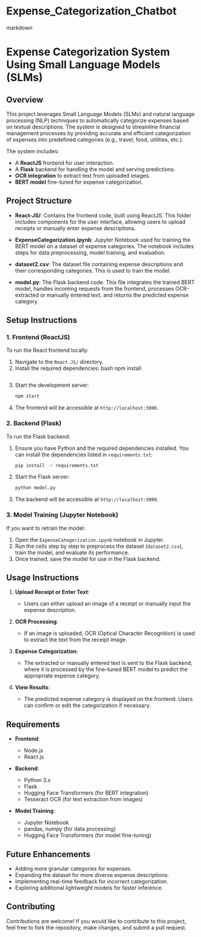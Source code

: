 # Expense_Categorization_Chatbot

markdown
# Expense Categorization System Using Small Language Models (SLMs)

## Overview

This project leverages Small Language Models (SLMs) and natural language processing (NLP) techniques to automatically categorize expenses based on textual descriptions. The system is designed to streamline financial management processes by providing accurate and efficient categorization of expenses into predefined categories (e.g., travel, food, utilities, etc.).

The system includes:
- A **ReactJS** frontend for user interaction.
- A **Flask** backend for handling the model and serving predictions.
- **OCR integration** to extract text from uploaded images.
- **BERT model** fine-tuned for expense categorization.
  
## Project Structure

- **React-JS/**: Contains the frontend code, built using ReactJS. This folder includes components for the user interface, allowing users to upload receipts or manually enter expense descriptions.
  
- **ExpenseCategorization.ipynb**: Jupyter Notebook used for training the BERT model on a dataset of expense categories. The notebook includes steps for data preprocessing, model training, and evaluation.

- **dataset2.csv**: The dataset file containing expense descriptions and their corresponding categories. This is used to train the model.

- **model.py**: The Flask backend code. This file integrates the trained BERT model, handles incoming requests from the frontend, processes OCR-extracted or manually entered text, and returns the predicted expense category.

## Setup Instructions

### 1. Frontend (ReactJS)
To run the React frontend locally:
1. Navigate to the `React-JS/` directory.
2. Install the required dependencies:
   bash
   npm install
   ```
3. Start the development server:
   ```bash
   npm start
   ```
4. The frontend will be accessible at `http://localhost:3000`.

### 2. Backend (Flask)
To run the Flask backend:
1. Ensure you have Python and the required dependencies installed. You can install the dependencies listed in `requirements.txt`:
   ```bash
   pip install -r requirements.txt
   ```
2. Start the Flask server:
   ```bash
   python model.py
   ```
3. The backend will be accessible at `http://localhost:5000`.

### 3. Model Training (Jupyter Notebook)
If you want to retrain the model:
1. Open the `ExpenseCategorization.ipynb` notebook in Jupyter.
2. Run the cells step by step to preprocess the dataset (`dataset2.csv`), train the model, and evaluate its performance.
3. Once trained, save the model for use in the Flask backend.

## Usage Instructions

1. **Upload Receipt or Enter Text**: 
   - Users can either upload an image of a receipt or manually input the expense description.
   
2. **OCR Processing**:
   - If an image is uploaded, OCR (Optical Character Recognition) is used to extract the text from the receipt image.

3. **Expense Categorization**:
   - The extracted or manually entered text is sent to the Flask backend, where it is processed by the fine-tuned BERT model to predict the appropriate expense category.

4. **View Results**:
   - The predicted expense category is displayed on the frontend. Users can confirm or edit the categorization if necessary.

## Requirements

- **Frontend**:
  - Node.js
  - React.js

- **Backend**:
  - Python 3.x
  - Flask
  - Hugging Face Transformers (for BERT integration)
  - Tesseract OCR (for text extraction from images)
  
- **Model Training**:
  - Jupyter Notebook
  - pandas, numpy (for data processing)
  - Hugging Face Transformers (for model fine-tuning)

## Future Enhancements

- Adding more granular categories for expenses.
- Expanding the dataset for more diverse expense descriptions.
- Implementing real-time feedback for incorrect categorization.
- Exploring additional lightweight models for faster inference.

## Contributing

Contributions are welcome! If you would like to contribute to this project, feel free to fork the repository, make changes, and submit a pull request.

